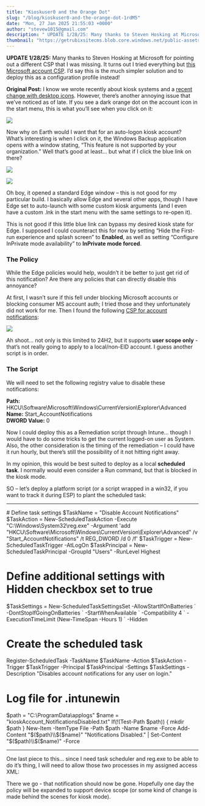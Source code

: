 ```yaml
---
title: "Kioskuser0 and the Orange Dot"
slug: "/blog/kioskuser0-and-the-orange-dot-1rdM5"
date: "Mon, 27 Jan 2025 21:55:03 +0000"
author: "stevew1015@gmail.com"
description: " UPDATE 1/28/25: Many thanks to Steven Hosking at Microsoft for pointing out a different CSP that I was missing. It turns out I tried everything but this Microsoft account CSP. I’d say this is the much simpler solution and to deploy this as a configuration profile instead!Original Post:"
thumbnail: "https://getrubixsitecms.blob.core.windows.net/public-assets/content/v1/logo512.png"
---
```


**UPDATE 1/28/25:** Many thanks to Steven Hosking at Microsoft for pointing out a different CSP that I was missing. It turns out I tried everything but [this Microsoft account CSP](https://learn.microsoft.com/en-au/windows/client-management/mdm/policy-csp-LocalPoliciesSecurityOptions#accounts_blockmicrosoftaccounts). I’d say this is the much simpler solution and to deploy this as a configuration profile instead!

**Original Post:** I know we wrote recently about kiosk systems and a [recent change with desktop icons](https://www.getrubix.com/blog/so-along-kiosk-desktop-icons). However, there’s another annoying issue that we’ve noticed as of late. If you see a dark orange dot on the account icon in the start menu, this is what you’ll see when you click on it:

![](https://getrubixsitecms.blob.core.windows.net/public-assets/content/v1/5dd365a31aa1fd743bc30b8e/99d1d9b0-77d3-4368-9a7c-7f193dfce429/accountnotice1.png)

Now why on Earth would I want that for an auto-logon kiosk account? What’s interesting is when I click on it, the Windows Backup application opens with a window stating, “This feature is not supported by your organization.” Well that’s good at least… but what if I click the blue link on there?

![](https://getrubixsitecms.blob.core.windows.net/public-assets/content/v1/5dd365a31aa1fd743bc30b8e/5f3f6e93-fb74-4de4-ac9a-19d25651bbaa/accountnotice2.png)

![](https://getrubixsitecms.blob.core.windows.net/public-assets/content/v1/5dd365a31aa1fd743bc30b8e/31ca452b-581b-4d7a-84e6-a2bfbf710a11/accountnotice3.png)

Oh boy, it opened a standard Edge window – this is not good for my particular build. I basically allow Edge and several other apps, though I have Edge set to auto-launch with some custom kiosk arguments (and I even have a custom .lnk in the start menu with the same settings to re-open it).

This is not good if this little blue link can bypass my desired kiosk state for Edge. I supposed I could counteract this for now by setting “Hide the First-run experience and splash screen” to **Enabled**, as well as setting “Configure InPrivate mode availability” to **InPrivate mode forced**.

### **The Policy**

While the Edge policies would help, wouldn’t it be better to just get rid of this notification? Are there any policies that can directly disable this annoyance?

At first, I wasn’t sure if this fell under blocking Microsoft accounts or blocking consumer MS account auth; I tried those and they unfortunately did not work for me. Then I found the following [CSP for account notifications](https://learn.microsoft.com/en-us/windows/client-management/mdm/policy-csp-notifications#disableaccountnotifications):

![](https://getrubixsitecms.blob.core.windows.net/public-assets/content/v1/5dd365a31aa1fd743bc30b8e/4bd6447f-d654-44f9-80e4-cd065455099b/accountnotice4.png)

Ah shoot… not only is this limited to 24H2, but it supports **user scope only** - that’s not really going to apply to a local/non-EID account. I guess another script is in order.

### **The Script**

We will need to set the following registry value to disable these notifications:

**Path:** HKCU\\Software\\Microsoft\\Windows\\CurrentVersion\\Explorer\\Advanced  
**Name:** Start\_AccountNotifications  
**DWORD Value:** 0

Now I could deploy this as a Remediation script through Intune… though I would have to do some tricks to get the current logged-on user as System. Also, the other consideration is the timing of the remediation – I could have it run hourly, but there’s still the possibility of it not hitting right away.

In my opinion, this would be best suited to deploy as a local **scheduled task**. I normally would even consider a Run command, but that is blocked in the kiosk mode.

SO – let’s deploy a platform script (or a script wrapped in a win32, if you want to track it during ESP) to plant the scheduled task:

* * *

\# Define task settings
$TaskName = "Disable Account Notifications"
$TaskAction = New-ScheduledTaskAction -Execute "C:\\Windows\\System32\\reg.exe" -Argument 'add "HKCU\\Software\\Microsoft\\Windows\\CurrentVersion\\Explorer\\Advanced" /v "Start\_AccountNotifications" /t REG\_DWORD /d 0 /f'
$TaskTrigger = New-ScheduledTaskTrigger -AtLogOn
$TaskPrincipal = New-ScheduledTaskPrincipal -GroupId "Users" -RunLevel Highest

# Define additional settings with Hidden checkbox set to true
$TaskSettings = New-ScheduledTaskSettingsSet -AllowStartIfOnBatteries \`
-DontStopIfGoingOnBatteries \`
-StartWhenAvailable \`
-Compatibility 4 \`
-ExecutionTimeLimit (New-TimeSpan -Hours 1) \`
-Hidden

# Create the scheduled task
Register-ScheduledTask -TaskName $TaskName -Action $TaskAction -Trigger $TaskTrigger -Principal $TaskPrincipal -Settings $TaskSettings -Description "Disables account notifications for any user on login."

# Log file for .intunewin
$path = "C:\\ProgramData\\applogs"
$name = "kioskAccount\_NotificationsDisabled.txt"
If(!(Test-Path $path)) {
    mkdir $path
}
New-Item -ItemType File -Path $path -Name $name -Force
Add-Content "$($path)\\$($name)" "Notifications Disabled." | Set-Content "$($path)\\$($name)" -Force 

* * *

One last piece to this… since I need task scheduler and reg.exe to be able to do it’s thing, I will need to allow those two processes in my assigned access XML:

<AllowedApps>
      <App DesktopAppPath="C:\\Windows\\System32\\schtasks.exe />
      <App DesktopAppPath="C:\\Windows\\System32\\reg.exe />

There we go - that notification should now be gone. Hopefully one day the policy will be expanded to support device scope (or some kind of change is made behind the scenes for kiosk mode).
